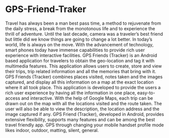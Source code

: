 GPS-Friend-Traker
=================

Travel has always been a man best pass time, a method to rejuvenate from the daily stress, a break from the monotonous life and to experience the thrill of adventure. Until the last decade, camera was a traveler’s best friend but little did we know things are going to change a lot better. In today’s world, life is always on the move. With the advancement of technology, smart phones today have immense capabilities to provide rich user experience with interactive facilities. GPS Friends (Tracker) is an Android based application for travelers to obtain the geo-location and tag it with multimedia features. This application allows users to create, store and view their trips, trip related information and all the memories that bring with it. GPS Friends (Tracker) combines places visited, notes taken and the images captured, and display all this information on a map at the exact location where it all took place. This application is developed to provide the users a rich user experience by having all the information in one place, easy-to-access and interactive. With the help of Google Maps, each trip can be drawn out on the map with all the locations visited and the route taken. The user will also be able to view the description, the location address and the image captured if any. GPS Friend (Tracker), developed in Android, provides extensive flexibility, supports many features and can be among the best travel friendly app. GPS through changing your mobile handset profile mode likes indoor, outdoor, matting, silent, general.
